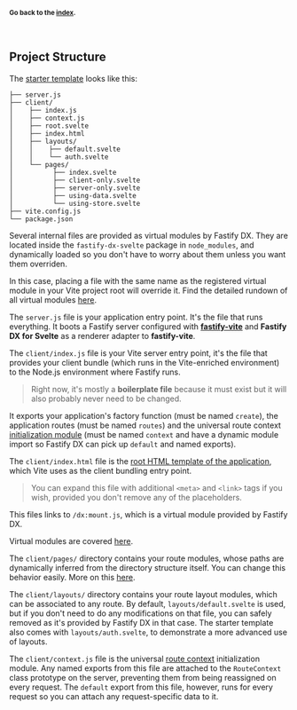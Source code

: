 <sub>**Go back to the [index](https://github.com/fastify/fastify-dx/blob/main/packages/fastify-dx-svelte/README.md).**</sub>

<br>

## Project Structure

The [starter template](https://github.com/fastify/fastify-dx/tree/dev/starters/svelte) looks like this:

```
├── server.js
├── client/
│    ├── index.js
│    ├── context.js
│    ├── root.svelte
│    ├── index.html
│    ├── layouts/
│    │    ├── default.svelte
│    │    └── auth.svelte
│    └── pages/
│          ├── index.svelte
│          ├── client-only.svelte
│          ├── server-only.svelte
│          ├── using-data.svelte
│          └── using-store.svelte
├── vite.config.js
└── package.json
```
  
Several internal files are provided as virtual modules by Fastify DX. They are located inside the `fastify-dx-svelte` package in `node_modules`, and dynamically loaded so you don't have to worry about them unless you want them overriden. 

In this case, placing a file with the same name as the registered virtual module in your Vite project root will override it. Find the detailed rundown of all virtual modules [here][virtual-modules].

[virtual-modules]: https://github.com/fastify/fastify-dx/blob/main/docs/svelte/virtual-modules.md

The `server.js` file is your application entry point. It's the file that runs everything. It boots a Fastify server configured with [**fastify-vite**](https://github.com/fastify/fastify-vite) and **Fastify DX for Svelte** as a renderer adapter to **fastify-vite**. 

The `client/index.js` file is your Vite server entry point, it's the file that provides your client bundle (which runs in the Vite-enriched environment) to the Node.js environment where Fastify runs. 

> Right now, it's mostly a **boilerplate file** because it must exist but it will also probably never need to be changed.

It exports your application's factory function (must be named `create`), the application routes (must be named `routes`) and the universal route context [initialization module](https://github.com/fastify/fastify-dx/blob/main/docs/svelte/route-context.md#initialization-module) (must be named `context` and have a dynamic module import so Fastify DX can pick up `default` and named exports).

The `client/index.html` file is the [root HTML template of the application](https://vitejs.dev/guide/#index-html-and-project-root), which Vite uses as the client bundling entry point. 

> You can expand this file with additional `<meta>` and `<link>` tags if you wish, provided you don't remove any of the placeholders. 

This files links to `/dx:mount.js`, which is a virtual module provided by Fastify DX. 

Virtual modules are covered [here][virtual-modules].
  
The `client/pages/` directory contains your route modules, whose paths are dynamically inferred from the directory structure itself. You can change this behavior easily. More on this [here][routing-config].

[routing-config]: https://github.com/fastify/fastify-dx/blob/main/docs/svelte/routing-config.md

The `client/layouts/` directory contains your route layout modules, which can be associated to any route. By default, `layouts/default.svelte` is used, but if you don't need to do any modifications on that file, you can safely removed as it's provided by Fastify DX in that case. The starter template also comes with `layouts/auth.svelte`, to demonstrate a more advanced use of layouts.

[routing-config]: https://github.com/fastify/fastify-dx/blob/main/docs/svelte/routing-config.md

The `client/context.js` file is the universal [route context][route-context] initialization module. Any named exports from this file are attached to the `RouteContext` class prototype on the server, preventing them from being reassigned on every request. The `default` export from this file, however, runs for every request so you can attach any request-specific data to it.

[route-context]: https://github.com/fastify/fastify-dx/blob/main/docs/svelte/route-context.md
